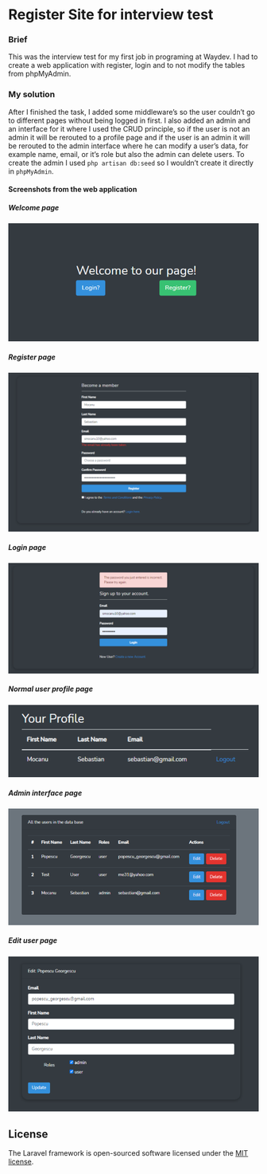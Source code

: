 # Register Site for interview test
### Brief
This was the interview test for my first job in programing at Waydev. I had to create a web application with register, login and to not modify the tables from phpMyAdmin. 


### My solution
After I finished the task, I added some middleware’s so the user couldn’t go to different pages without being logged in first. I also added an admin and an interface for it where I used the CRUD principle, so if the user is not an admin it will be rerouted to a profile page and if the user is an admin it will be rerouted to the admin interface where he can modify a user’s data, for example name, email, or it’s role but also the admin can delete users. To create the admin I used `php artisan db:seed` so I wouldn’t create it directly in `phpMyAdmin`.

#### Screenshots from the web application

##### Welcome page
![welcome page](https://github.com/brittleru/registerpage/blob/master/readme-imgs/welcome.png?raw=true)

##### Register page
![register page](https://github.com/brittleru/registerpage/blob/master/readme-imgs/register.png?raw=true)

##### Login page
![Login page](https://github.com/brittleru/registerpage/blob/master/readme-imgs/login.png?raw=true)

##### Normal user profile page
![normal user view](https://github.com/brittleru/registerpage/blob/master/readme-imgs/user.png?raw=true)

##### Admin interface page
![the admin interface](https://github.com/brittleru/registerpage/blob/master/readme-imgs/admin-view.png?raw=true)


##### Edit user page
![the edit page](https://github.com/brittleru/registerpage/blob/master/readme-imgs/edit-user.png?raw=true)


## License

The Laravel framework is open-sourced software licensed under the [MIT license](https://opensource.org/licenses/MIT).
